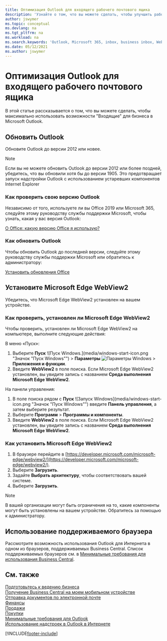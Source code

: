 ```yaml
---
title: Оптимизация Outlook для входящего рабочего почтового ящика
description: 'Узнайте о том, что вы можете сделать, чтобы улучшить работу с "Входящие" для бизнеса в Microsoft Outlook.'
author: jswymer
ms.topic: conceptual
ms.devlang: na
ms.tgt_pltfrm: na
ms.workload: na
ms.search.keywords: 'Outlook, Microsoft 365, inbox, business inbox, WebView2, Edge, addin, add-in'
ms.date: 05/12/2021
ms.author: jswymer
---
```

# <a name="optimizing-outlook-for-your-business-inbox"></a><a name="optimizing-outlook-for-your-business-inbox"></a><a name="optimizing-outlook-for-your-business-inbox"></a>Оптимизация Outlook для входящего рабочего почтового ящика

В этой статье рассказывается о том, что вы можете сделать, чтобы максимально использовать возможности "Входящие" для бизнеса в Microsoft Outlook. 

## <a name="update-outlook"></a><a name="update-outlook"></a><a name="update-outlook"></a>Обновить Outlook

Обновите Outlook до версии 2012 или новее.

> [!NOTE]
> Если вы не можете обновить Outlook до версии 2012 или более поздней, убедитесь, что вы обновили хотя бы до версии 1905. Это предотвращает запуск надстройки Outlook с использованием устаревших компонентов Internet Explorer

### <a name="how-to-check-your-version-of-outlook"></a><a name="how-to-check-your-version-of-outlook"></a><a name="how-to-check-your-version-of-outlook"></a>Как проверить свою версию Outlook

Независимо от того, используете ли вы Office 2019 или Microsoft 365, следуйте этому руководству службы поддержки Microsoft, чтобы узнать, какая у вас версия Outlook:  

[О Office: какую версию Office я использую?](https://support.microsoft.com/office/about-office-what-version-of-office-am-i-using-932788b8-a3ce-44bf-bb09-e334518b8b19)

### <a name="how-to-update-outlook"></a><a name="how-to-update-outlook"></a><a name="how-to-update-outlook"></a>Как обновить Outlook

Чтобы обновить Outlook до последней версии, следуйте этому руководству службы поддержки Microsoft или обратитесь к администратору:

[Установить обновления Office](https://support.microsoft.com/office/install-office-updates-2ab296f3-7f03-43a2-8e50-46de917611c5)

## <a name="install-microsoft-edge-webview2"></a><a name="install-microsoft-edge-webview2"></a><a name="install-microsoft-edge-webview2"></a>Установите Microsoft Edge WebView2

Убедитесь, что Microsoft Edge WebView2 установлен на вашем устройстве.

### <a name="how-to-check-if-microsoft-edge-webview2-is-installed"></a><a name="how-to-check-if-microsoft-edge-webview2-is-installed"></a><a name="how-to-check-if-microsoft-edge-webview2-is-installed"></a>Как проверить, установлен ли Microsoft Edge WebView2

Чтобы проверить, установлен ли Microsoft Edge WebView2 на компьютере, выполните следующие действия:

В меню «Пуск»:

1. Выберите **Пуск** ![Пуск Windows.](media/windows-start-icon.png "Значок "Пуск Windows"") > **Параметры** ![Параметры Windows](media/windows-settings-icon.png "Значок настроек Windows") > **Приложения и функции**.
2. Введите **WebView2** в поле поиска. Если Microsoft Edge WebView2 установлен, вы увидите запись с названием **Среда выполнения Microsoft Edge WebView2**.

На панели управления:

1. В поле поиска рядом с **Пуск** ![Запуск Windows](media/windows-start-icon.png "Значок "Пуск Windows"") введите **Панель управления**, а затем выберите результат.
2. Выберите **Программ** > **Программы и компоненты**.
3. Введите **WebView2** в поле поиска. Если Microsoft Edge WebView2 установлен, вы увидите запись с названием **Среда выполнения Microsoft Edge WebView2**.

### <a name="how-to-install-microsoft-edge-webview2"></a><a name="how-to-install-microsoft-edge-webview2"></a><a name="how-to-install-microsoft-edge-webview2"></a>Как установить Microsoft Edge WebView2

1. В браузере перейдите в [https://developer.microsoft.com/microsoft-edge/webview2/](https://developer.microsoft.com/microsoft-edge/webview2/).
2. Выберите **Загрузить**.
3. Задайте **Выбрать архитектуру**, чтобы соответствовать вашей системе.
4. Выберите **Загрузить**.

> [!NOTE]
> В вашей организации могут быть ограничения на то, какие компоненты могут быть установлены на вашем устройстве. Обратитесь за помощью к администратору.

## <a name="use-a-supported-browser"></a><a name="use-a-supported-browser"></a><a name="use-a-supported-browser"></a>Использование поддерживаемого браузера

Рассмотрите возможность использования Outlook для Интернета в одном из браузеров, поддерживаемых Business Central. Список поддерживаемых браузеров см. в [Минимальные требования для использования Business Central](product-requirements.md#browsers).

## <a name="see-also"></a><a name="see-also"></a><a name="see-also"></a>См. также

[Подготовьтесь к ведению бизнеса](ui-get-ready-business.md)  
[Получение Business Central на моем мобильном устройстве](install-mobile-app.md)  
[Отправка документов по электронной почте](ui-how-send-documents-email.md)  
[Финансы](finance.md)  
[Продажи](sales-manage-sales.md)  
[Покупки](purchasing-manage-purchasing.md)  
[Минимальные требования для Outlook](product-requirements.md#outlook)  
[Использование надстроек в Outlook в Интернете](https://support.office.com/article/Using-Add-ins-in-Outlook-on-the-web-8f2ce816-5df4-44a5-958c-f7f9d6dabdce?appver=OWB150)  


[!INCLUDE[footer-include](includes/footer-banner.md)]

